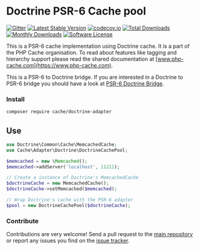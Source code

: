 # Doctrine PSR-6 Cache pool
[![Gitter](https://badges.gitter.im/php-cache/cache.svg)](https://gitter.im/php-cache/cache?utm_source=badge&utm_medium=badge&utm_campaign=pr-badge)
[![Latest Stable Version](https://poser.pugx.org/cache/doctrine-adapter/v/stable)](https://packagist.org/packages/cache/doctrine-adapter)
[![codecov.io](https://codecov.io/github/php-cache/doctrine-adapter/coverage.svg?branch=master)](https://codecov.io/github/php-cache/doctrine-adapter?branch=master)
[![Total Downloads](https://poser.pugx.org/cache/doctrine-adapter/downloads)](https://packagist.org/packages/cache/doctrine-adapter)
[![Monthly Downloads](https://poser.pugx.org/cache/doctrine-adapter/d/monthly.png)](https://packagist.org/packages/cache/doctrine-adapter)
[![Software License](https://img.shields.io/badge/license-MIT-brightgreen.svg?style=flat-square)](LICENSE)

This is a PSR-6 cache implementation using Doctrine cache. It is a part of the PHP Cache organisation. To read about
features like tagging and hierarchy support please read the shared documentation at [www.php-cache.com](https://www.php-cache.com).

This is a PSR-6 to Doctrine bridge. If you are interested in a Doctrine to PSR-6 bridge you should have a look at
[PSR-6 Doctrine Bridge](https://github.com/php-cache/doctrine-bridge).

### Install

```bash
composer require cache/doctrine-adapter
```

## Use

```php
use Doctrine\Common\Cache\MemcachedCache;
use Cache\Adapter\Doctrine\DoctrineCachePool;

$memcached = new \Memcached();
$memcached->addServer('localhost', 11211);

// Create a instance of Doctrine's MemcachedCache
$doctrineCache = new MemcachedCache();
$doctrineCache->setMemcached($memcached);

// Wrap Doctrine's cache with the PSR-6 adapter
$pool = new DoctrineCachePool($doctrineCache);
```


### Contribute

Contributions are very welcome! Send a pull request to the [main repository](https://github.com/php-cache/cache) or
report any issues you find on the [issue tracker](http://issues.php-cache.com).
